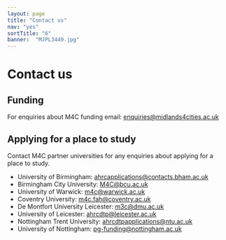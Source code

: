 ```yaml
---
layout: page
title: "Contact us"
nav: "yes"
sortTitle: "6"
banner:  "MJPL3449.jpg"
---
```


<h1>Contact us</h1>

## Funding

For enquiries about M4C funding email: [enquiries@midlands4cities.ac.uk](mailto:enquiries@midlands4cities.ac.uk)


## Applying for a place to study

Contact M4C partner universities for any enquiries about applying for a place to study.

- University of Birmingham: [ahrcapplications@contacts.bham.ac.uk](mailto:ahrcapplications@contacts.bham.ac.uk)
- Birmingham City University: [M4C@bcu.ac.uk](mailto:M4C@bcu.ac.uk)
- University of Warwick: [m4c@warwick.ac.uk](mailto:m4c@warwick.ac.uk)
- Coventry University: [m4c.fah@coventry.ac.uk](mailto:m4c.fah@coventry.ac.uk)
- De Montfort University Leicester: [m3c@dmu.ac.uk](mailto:m3c@dmu.ac.uk)
- University of Leicester: [ahrcdtp@leicester.ac.uk](mailto:ahrcdtp@leicester.ac.uk)
- Nottingham Trent University: [ahrcdtpapplications@ntu.ac.uk](mailto:ahrcdtpapplications@ntu.ac.uk)
- University of Nottingham: [pg-funding@nottingham.ac.uk](mailto:pg-funding@nottingham.ac.uk)
